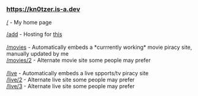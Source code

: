 ### https://kn0tzer.is-a.dev
<p><a href="https://kn0tzer.is-a.dev">/</a> - My home page</p>
<a href="https://kn0tzer.is-a.dev/add">/add</a> - Hosting for <a href="https://github.com/Kn0tzer/Add-to-Homescreen">this</a><br><br>
<a href="https://kn0tzer.is-a.dev/movies">/movies</a> - Automatically embeds a *currrently working* movie piracy site, manually updated by me<br>
<a href="https://kn0tzer.is-a.dev/movies/2">/movies/2</a> - Alternate movie site some people may prefer<br><br>
<a href="https://kn0tzer.is-a.dev/live">/live</a> - Automatically embeds a live spports/tv piracy site<br>
<a href="https://kn0tzer.is-a.dev/live/2">/live/2</a> - Alternate live site some people may prefer<br>
<a href="https://kn0tzer.is-a.dev/live/3">/live/3</a> - Alternate live site some people may prefer<br><br></p>
